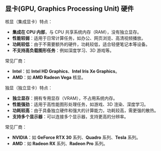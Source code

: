 ## 显卡(GPU, Graphics Processing Unit) 硬件

核显（集成显卡）特点：

- **集成在 CPU 内部**，与 CPU 共享系统内存（RAM），没有独立显存。
- **性能较弱**：适用于日常计算任务，如办公、网页浏览、高清视频播放。
- **功耗较低**：由于不需要额外的硬件，功耗较低，适合轻便笔记本等设备。
- **不支持高负载图形任务**：例如深度学习、3D 游戏等。

常见厂商：

- **Intel**：如 **Intel HD Graphics**、**Intel Iris Xe Graphics**。
- **AMD**：如 **AMD Radeon Vega** 核显。

独显（独立显卡）特点：

- **独立显存**：拥有专用显存（VRAM），不占用系统内存。
- **性能强劲**：适用于高性能图形处理任务，如游戏、3D 渲染、深度学习。
- **功耗较高**：由于具备独立硬件和强大的计算能力，功耗较高，需更强的散热。
- **支持多个显示器**：可以连接多个显示器，支持更高的分辨率。


常见厂商：

- **NVIDIA**：如 **GeForce RTX 30** 系列、**Quadro** 系列、**Tesla** 系列。
- **AMD**：如 **Radeon RX** 系列、**Radeon Pro** 系列。  

